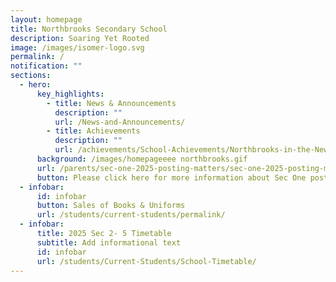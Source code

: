 ```yaml
---
layout: homepage
title: Northbrooks Secondary School
description: Soaring Yet Rooted
image: /images/isomer-logo.svg
permalink: /
notification: ""
sections:
  - hero:
      key_highlights:
        - title: News & Announcements
          description: ""
          url: /News-and-Announcements/
        - title: Achievements
          description: ""
          url: /achievements/School-Achievements/Northbrooks-in-the-News-2020-2021/
      background: /images/homepageeee northbrooks.gif
      url: /parents/sec-one-2025-posting-matters/sec-one-2025-posting-matters/
      button: Please click here for more information about Sec One posting matters
  - infobar:
      id: infobar
      button: Sales of Books & Uniforms
      url: /students/current-students/permalink/
  - infobar:
      title: 2025 Sec 2- 5 Timetable
      subtitle: Add informational text
      id: infobar
      url: /students/Current-Students/School-Timetable/
---
```

